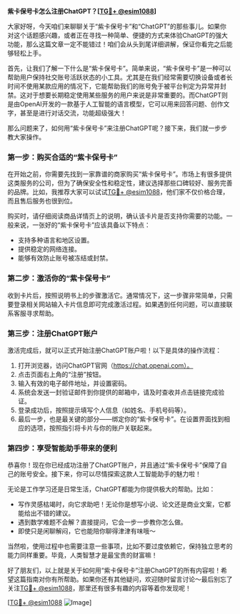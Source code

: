 **紫卡保号卡怎么注册ChatGPT？[[TG💪+ @esim1088](https://t.me/s/esim1088)]**

大家好呀，今天咱们来聊聊关于“紫卡保号卡”和“ChatGPT”的那些事儿。如果你对这个话题感兴趣，或者正在寻找一种简单、便捷的方式来体验ChatGPT的强大功能，那么这篇文章一定不能错过！咱们会从头到尾详细讲解，保证你看完之后能够轻松上手。

首先，让我们了解一下什么是“紫卡保号卡”。简单来说，“紫卡保号卡”是一种可以帮助用户保持社交账号活跃状态的小工具。尤其是在我们经常需要切换设备或者长时间不使用某款应用的情况下，它能帮助我们的账号免于被平台判定为异常并封禁。这对于想要长期稳定使用某些服务的用户来说是非常重要的。而ChatGPT则是由OpenAI开发的一款基于人工智能的语言模型，它可以用来回答问题、创作文字，甚至是进行对话交流，功能超级强大！

那么问题来了，如何用“紫卡保号卡”来注册ChatGPT呢？接下来，我们就一步步教大家操作。

### 第一步：购买合适的“紫卡保号卡”

在开始之前，你需要先找到一家靠谱的商家购买“紫卡保号卡”。市场上有很多提供这类服务的公司，但为了确保安全性和稳定性，建议选择那些口碑较好、服务完善的品牌。比如，我推荐大家可以试试[TG💪+ @esim1088](https://t.me/s/esim1088)，他们家不仅价格合理，而且售后服务也很到位。

购买时，请仔细阅读商品详情页上的说明，确认该卡片是否支持你需要的功能。一般来说，一张好的“紫卡保号卡”应该具备以下特点：
- 支持多种语言和地区设置。
- 提供稳定的网络连接。
- 能够有效防止账号被冻结或封禁。

### 第二步：激活你的“紫卡保号卡”

收到卡片后，按照说明书上的步骤激活它。通常情况下，这一步骤非常简单，只需要登录相关网站输入卡片信息即可完成激活过程。如果遇到任何问题，可以直接联系客服寻求帮助。

### 第三步：注册ChatGPT账户

激活完成后，就可以正式开始注册ChatGPT账户啦！以下是具体的操作流程：

1. 打开浏览器，访问ChatGPT官网（https://chat.openai.com）。
2. 点击页面右上角的“注册”按钮。
3. 输入有效的电子邮件地址，并设置密码。
4. 系统会发送一封验证邮件到你提供的邮箱中，请及时查收并点击链接完成验证。
5. 登录成功后，按照提示填写个人信息（如姓名、手机号码等）。
6. 最后一步，也是最关键的部分——绑定你的“紫卡保号卡”。在设置界面找到相应的选项，按照指引将卡片与你的账户关联起来。

### 第四步：享受智能助手带来的便利

恭喜你！现在你已经成功注册了ChatGPT账户，并且通过“紫卡保号卡”保障了自己的账号安全。接下来，你可以尽情探索这款人工智能助手的魅力啦！

无论是工作学习还是日常生活，ChatGPT都能为你提供极大的帮助。比如：
- 写作灵感枯竭时，向它求助吧！无论你是想写小说、论文还是商业文案，它都能给出不错的建议。
- 遇到数学难题不会解？直接提问，它会一步一步教你怎么做。
- 即使只是闲聊解闷，它也能陪你聊得津津有味哦～

当然啦，使用过程中也需要注意一些事项，比如不要过度依赖它，保持独立思考的能力同样重要。毕竟，人类智慧才是最宝贵的财富嘛！

好了朋友们，以上就是关于如何用“紫卡保号卡”注册ChatGPT的所有内容啦！希望这篇指南对你有所帮助。如果你还有其他疑问，欢迎随时留言讨论～最后别忘了关注[TG💪+ @esim1088](https://t.me/s/esim1088)，那里还有很多有趣的内容等着你发现呢！

[[TG💪+ @esim1088](https://t.me/s/esim1088) ![Image](https://i.postimg.cc/4NQfJmqS/Snipaste-2025-05-13-00-14-12.png)]